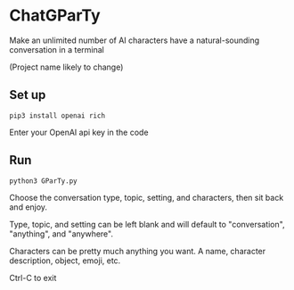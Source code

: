 # ChatGParTy
Make an unlimited number of AI characters have a natural-sounding conversation in a terminal

(Project name likely to change)

## Set up
```
pip3 install openai rich
```

Enter your OpenAI api key in the code


## Run

```
python3 GParTy.py
```
Choose the conversation type, topic, setting, and characters, then sit back and enjoy.

Type, topic, and setting can be left blank and will default to "conversation", "anything", and "anywhere".

Characters can be pretty much anything you want.  A name, character description, object, emoji, etc.  


Ctrl-C to exit
